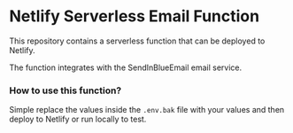 # Netlify Serverless Email Function

This repository contains a serverless function that can be deployed to Netlify.

The function integrates with the SendInBlueEmail email service.

### How to use this function?

Simple replace the values inside the `.env.bak` file with your values and then deploy to Netlify or run locally to test.
